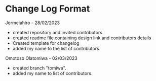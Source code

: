 # Change Log Format

Jermeiahiro - 28/02/2023
- created repository and invited contributors
- created readme file containing design link and contributors details
- Created template for changelog
- added my name to the list of contributors

Omotoso Olatomiwa - 02/03/2023
- created branch "tomiwa".
- added my name to list of contributors.
